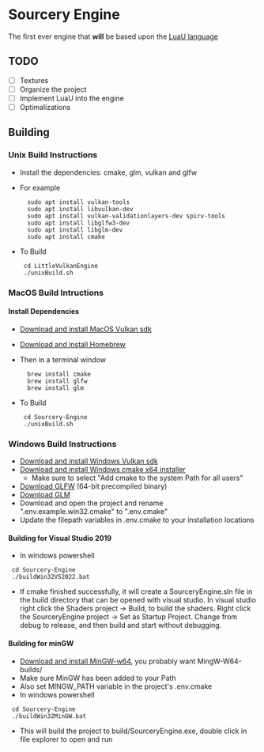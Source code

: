 # Sourcery Engine

The first ever engine that **will** be based upon the [LuaU language](https://luau-lang.org/)

## TODO

- [ ] Textures
- [ ] Organize the project
- [ ] Implement LuaU into the engine
- [ ] Optimalizations

## Building

### Unix Build Instructions

- Install the dependencies: cmake, glm, vulkan and glfw

- For example
  ```
    sudo apt install vulkan-tools
    sudo apt install libvulkan-dev
    sudo apt install vulkan-validationlayers-dev spirv-tools
    sudo apt install libglfw3-dev
    sudo apt install libglm-dev
    sudo apt install cmake
  ```
- To Build
  ```
   cd LittleVulkanEngine
   ./unixBuild.sh
  ```

### MacOS Build Intructions

#### Install Dependencies

- [Download and install MacOS Vulkan sdk](https://vulkan.lunarg.com/)
- [Download and install Homebrew](https://brew.sh/)

- Then in a terminal window

  ```
    brew install cmake
    brew install glfw
    brew install glm
  ```

- To Build
  ```
   cd Sourcery-Engine
   ./unixBuild.sh
  ```

### Windows Build Instructions

- [Download and install Windows Vulkan sdk](https://vulkan.lunarg.com/)
- [Download and install Windows cmake x64 installer](https://cmake.org/download/)
  - Make sure to select "Add cmake to the system Path for all users"
- [Download GLFW](https://www.glfw.org/download.html) (64-bit precompiled binary)
- [Download GLM](https://github.com/g-truc/glm/releases)
- Download and open the project and rename ".env.example.win32.cmake" to ".env.cmake"
- Update the filepath variables in .env.cmake to your installation locations

#### Building for Visual Studio 2019

- In windows powershell

```
 cd Sourcery-Engine
 ./buildWin32VS2022.bat
```

- If cmake finished successfully, it will create a SourceryEngine.sln file in the build directory that can be opened with visual studio. In visual studio right click the Shaders project -> Build, to build the shaders. Right click the SourceryEngine project -> Set as Startup Project. Change from debug to release, and then build and start without debugging.

#### Building for minGW

- [Download and install MinGW-w64](https://www.mingw-w64.org/downloads/), you probably want MingW-W64-builds/
- Make sure MinGW has been added to your Path
- Also set MINGW_PATH variable in the project's .env.cmake
- In windows powershell

```
 cd Sourcery-Engine
 ./buildWin32MinGW.bat
```

- This will build the project to build/SourceryEngine.exe, double click in file explorer to open and run
